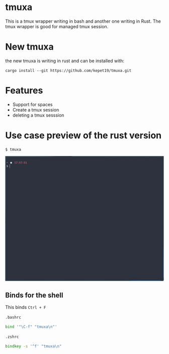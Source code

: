 # tmuxa
This is a tmux wrapper writing in bash and another one writing in Rust.
The tmux wrapper is good for managed tmux session. 

# New tmuxa
the new tmuxa is writing in rust and can be installed with:
```
cargo install --git https://github.com/kepet19/tmuxa.git
```

# Features
- Support for spaces
- Create a tmux session
- deleting a tmux sesssion

# Use case preview of the rust version
```
$ tmuxa
```
![MenuTmuxa](screenshots/show_tmuxa.gif)

## Binds for the shell
This binds `Ctrl + F`

`.bashrc`
```bash
bind '"\C-f" "tmuxa\n"'
```
`.zshrc`
```zsh
bindkey -s '^f' "tmuxa\n"
```

